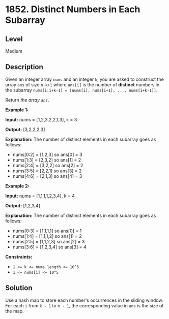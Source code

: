 # 1852. Distinct Numbers in Each Subarray
## Level
Medium

## Description
Given an integer array `nums` and an integer `k`, you are asked to construct the array `ans` of size `n-k+1` where `ans[i]` is the number of **distinct** numbers in the subarray `nums[i:i+k-1] = [nums[i], nums[i+1], ..., nums[i+k-1]]`.

Return *the array `ans`*.

**Example 1:**

**Input:** nums = [1,2,3,2,2,1,3], k = 3

**Output:** [3,2,2,2,3]

**Explanation:** The number of distinct elements in each subarray goes as follows:
- nums[0:2] = [1,2,3] so ans[0] = 3
- nums[1:3] = [2,3,2] so ans[1] = 2
- nums[2:4] = [3,2,2] so ans[2] = 2
- nums[3:5] = [2,2,1] so ans[3] = 2
- nums[4:6] = [2,1,3] so ans[4] = 3

**Example 2:**

**Input:** nums = [1,1,1,1,2,3,4], k = 4

**Output:** [1,2,3,4]

**Explanation:** The number of distinct elements in each subarray goes as follows:
- nums[0:3] = [1,1,1,1] so ans[0] = 1
- nums[1:4] = [1,1,1,2] so ans[1] = 2
- nums[2:5] = [1,1,2,3] so ans[2] = 3
- nums[3:6] = [1,2,3,4] so ans[3] = 4

**Constraints:**

* `1 <= k <= nums.length <= 10^5`
* `1 <= nums[i] <= 10^5`

## Solution
Use a hash map to store each number's occurrences in the sliding window. For each `i` from `k - 1` to `n - 1`, the corresponding value in `ans` is the size of the map.
